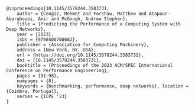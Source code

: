 
	@inproceedings{10.1145/3578244.3583731, 
	    author = {Cengiz, Mehmet and Forshaw, Matthew and Atapour-Abarghouei, Amir and McGough, Andrew Stephen}, 
	    title = {Predicting the Performance of a Computing System with Deep Networks}, 
	    year = {2023}, 
	    isbn = {9798400700682}, 
	    publisher = {Association for Computing Machinery}, 
	    address = {New York, NY, USA}, 
	    url = {https://doi.org/10.1145/3578244.3583731}, 
	    doi = {10.1145/3578244.3583731}, 
	    booktitle = {Proceedings of the 2023 ACM/SPEC International Conference on Performance Engineering}, 
	    pages = {91–98}, 
	    numpages = {8}, 
	    keywords = {benchmarking, performance, deep networks}, location = {Coimbra, Portugal}, 
	    series = {ICPE '23} 
	}

